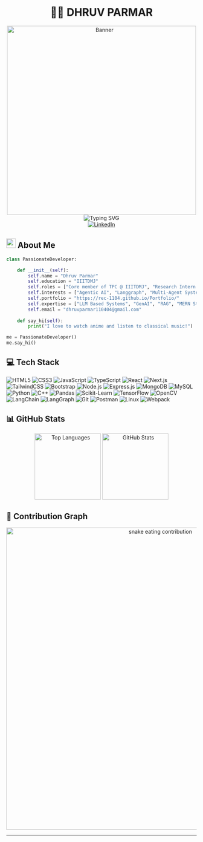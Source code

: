 # <div align="center">👨‍💻 DHRUV PARMAR</div>

<div align="center">
    <img src="https://github.com/REC-1104/REC-1104/assets/127714898/65e9a4af-a1c9-4e70-b2ef-3088e215993b" alt="Banner" width="500">
</div>

<div align="center">
    <img src="https://readme-typing-svg.herokuapp.com?font=Fira+Code&weight=600&size=22&pause=1000&color=6A5ACD&random=false&width=435&lines=Core+member+of+TPC+@+IIITDMJ;AI%2FML+Enthusiast;Full+Stack+Web+Developer;Research+Intern+@+TCS" alt="Typing SVG" />
</div>

<div align="center">
    <a href="https://www.linkedin.com/in/dhruv-parmar-61b31226b/" target="_blank">
        <img src="https://img.shields.io/badge/LinkedIn-0077B5?style=for-the-badge&logo=linkedin&logoColor=white" alt="LinkedIn" />
    </a>
</div>

## <img src="https://media.giphy.com/media/hvRJCLFzcasrR4ia7z/giphy.gif" width="25px"> About Me

```python
class PassionateDeveloper:

    def __init__(self):
        self.name = "Dhruv Parmar"
        self.education = "IIITDMJ" 
        self.roles = ["Core member of TPC @ IIITDMJ", "Research Intern @ TCS"]
        self.interests = ["Agentic AI", "Langgraph", "Multi-Agent Systems"]
        self.portfolio = "https://rec-1104.github.io/Portfolio/"
        self.expertise = ["LLM Based Systems", "GenAI", "RAG", "MERN Stack"]
        self.email = "dhruvparmar110404@gmail.com"
        
    def say_hi(self):
        print("I love to watch anime and listen to classical music!")

me = PassionateDeveloper()
me.say_hi()
```

## 💻 Tech Stack

![HTML5](https://img.shields.io/badge/HTML5-E34F26?style=for-the-badge&logo=html5&logoColor=white)
![CSS3](https://img.shields.io/badge/CSS3-1572B6?style=for-the-badge&logo=css3&logoColor=white)
![JavaScript](https://img.shields.io/badge/JavaScript-F7DF1E?style=for-the-badge&logo=javascript&logoColor=black)
![TypeScript](https://img.shields.io/badge/TypeScript-007ACC?style=for-the-badge&logo=typescript&logoColor=white)
![React](https://img.shields.io/badge/React-20232A?style=for-the-badge&logo=react&logoColor=61DAFB)
![Next.js](https://img.shields.io/badge/Next.js-000000?style=for-the-badge&logo=next.js&logoColor=white)
![TailwindCSS](https://img.shields.io/badge/Tailwind_CSS-38B2AC?style=for-the-badge&logo=tailwind-css&logoColor=white)
![Bootstrap](https://img.shields.io/badge/Bootstrap-563D7C?style=for-the-badge&logo=bootstrap&logoColor=white)
![Node.js](https://img.shields.io/badge/Node.js-339933?style=for-the-badge&logo=nodedotjs&logoColor=white)
![Express.js](https://img.shields.io/badge/Express.js-000000?style=for-the-badge&logo=express&logoColor=white)
![MongoDB](https://img.shields.io/badge/MongoDB-4EA94B?style=for-the-badge&logo=mongodb&logoColor=white)
![MySQL](https://img.shields.io/badge/MySQL-005C84?style=for-the-badge&logo=mysql&logoColor=white)
![Python](https://img.shields.io/badge/Python-3776AB?style=for-the-badge&logo=python&logoColor=white)
![C++](https://img.shields.io/badge/C%2B%2B-00599C?style=for-the-badge&logo=c%2B%2B&logoColor=white)
![Pandas](https://img.shields.io/badge/Pandas-150458?style=for-the-badge&logo=pandas&logoColor=white)
![Scikit-Learn](https://img.shields.io/badge/scikit_learn-F7931E?style=for-the-badge&logo=scikit-learn&logoColor=white)
![TensorFlow](https://img.shields.io/badge/TensorFlow-FF6F00?style=for-the-badge&logo=tensorflow&logoColor=white)
![OpenCV](https://img.shields.io/badge/OpenCV-5C3EE8?style=for-the-badge&logo=opencv&logoColor=white)
![LangChain](https://img.shields.io/badge/LangChain-3178C6?style=for-the-badge&logo=chainlink&logoColor=white)
![LangGraph](https://img.shields.io/badge/LangGraph-8A2BE2?style=for-the-badge&logo=graph&logoColor=white)
![Git](https://img.shields.io/badge/Git-F05032?style=for-the-badge&logo=git&logoColor=white)
![Postman](https://img.shields.io/badge/Postman-FF6C37?style=for-the-badge&logo=postman&logoColor=white)
![Linux](https://img.shields.io/badge/Linux-FCC624?style=for-the-badge&logo=linux&logoColor=black)
![Webpack](https://img.shields.io/badge/Webpack-8DD6F9?style=for-the-badge&logo=webpack&logoColor=black)

## 📊 GitHub Stats

<div align="center">
  <img src="https://github-readme-stats.vercel.app/api/top-langs?username=rec-1104&show_icons=true&theme=radical&hide_border=true&locale=en&layout=compact" alt="Top Languages" height="175px" />
  <img src="https://github-readme-stats.vercel.app/api?username=rec-1104&theme=radical&show_icons=true&hide_border=true&locale=en" alt="GitHub Stats" height="175px" />
</div>

## 🐍 Contribution Graph

<div align="center">
    <img src="https://github.com/REC-1104/REC-1104/assets/127714898/5a68379e-242d-4ce4-bfd7-d8ffdf51be9f" alt="snake eating contribution" width="800px" />
</div>

---
